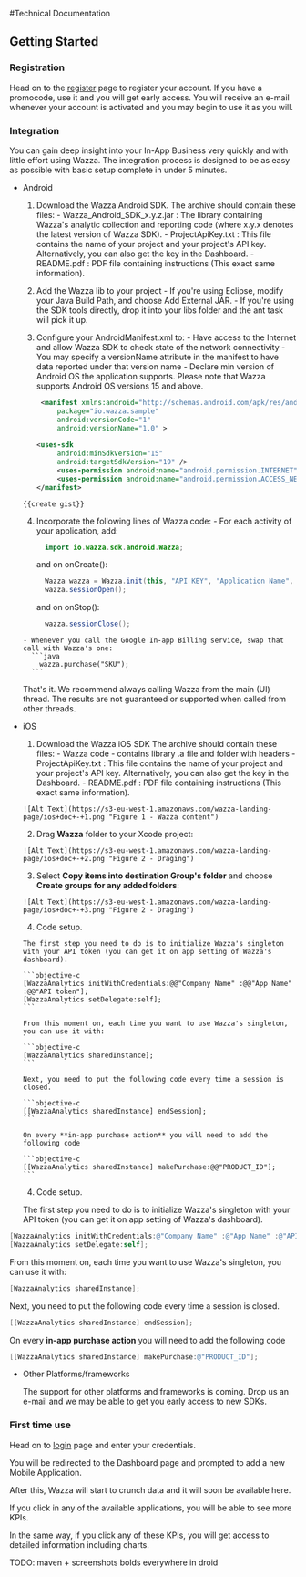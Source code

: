 
#Technical Documentation

## Getting Started  

### Registration

 Head on to the [register] page to register your account. If you have a promocode, use it and you will get early access.
 You will receive an e-mail whenever your account is activated and you may begin to use it as you will.

### Integration

 You can gain deep insight into your In-App Business very quickly and with little effort using Wazza. The integration process is designed to be as easy as possible with basic setup complete in under 5 minutes.

- Android
    1. Download the Wazza Android SDK.
     The archive should contain these files:
      - Wazza_Android_SDK_x.y.z.jar : The library containing Wazza's analytic collection and reporting code (where x.y.x denotes the latest version of Wazza SDK).
      - ProjectApiKey.txt : This file contains the name of your project and your project's API key. Alternatively, you can also get the key in the Dashboard.
      - README.pdf : PDF file containing instructions (This exact same information).

    2. Add the Wazza lib to your project
      - If you're using Eclipse, modify your Java Build Path, and choose Add External JAR.
      - If you're using the SDK tools directly, drop it into your libs folder and the ant task will pick it up.

    3. Configure your AndroidManifest.xml to:
      - Have access to the Internet and allow Wazza SDK to check state of the network connectivity
      - You may specify a versionName attribute in the manifest to have data reported under that version name
      - Declare min version of Android OS the application supports. Please note that Wazza supports Android OS versions 15 and above.

        ```xml
         <manifest xmlns:android="http://schemas.android.com/apk/res/android"
             package="io.wazza.sample"
             android:versionCode="1"
             android:versionName="1.0" >
         
        <uses-sdk
             android:minSdkVersion="15"
             android:targetSdkVersion="19" />
             <uses-permission android:name="android.permission.INTERNET" />
             <uses-permission android:name="android.permission.ACCESS_NETWORK_STATE"/>
        </manifest>
        ```

      {{create gist}}

    4. Incorporate the following lines of Wazza code:
      - For each activity of your application, add:
        ```java
          import io.wazza.sdk.android.Wazza;
        ```
        and on onCreate():
        ```java
          Wazza wazza = Wazza.init(this, "API KEY", "Application Name", "Company Name");
          wazza.sessionOpen();
        ```
        and on onStop():
        ```java
          wazza.sessionClose();
        ```
      - Whenever you call the Google In-app Billing service, swap that call with Wazza's one:
        ```java
          wazza.purchase("SKU");
        ```

    That's it. We recommend always calling Wazza from the main (UI) thread. The results are not guaranteed or supported when called from other threads.

- iOS
    1. Download the Wazza iOS SDK
     The archive should contain these files:
      - Wazza code - contains library .a file and folder with headers
      - ProjectApiKey.txt : This file contains the name of your project and your project's API key. Alternatively, you can also get the key in the Dashboard.
      - README.pdf : PDF file containing instructions (This exact same information).

      ![Alt Text](https://s3-eu-west-1.amazonaws.com/wazza-landing-page/ios+doc+-+1.png "Figure 1 - Wazza content")

    2. Drag **Wazza** folder to your Xcode project:

      ![Alt Text](https://s3-eu-west-1.amazonaws.com/wazza-landing-page/ios+doc+-+2.png "Figure 2 - Draging")

    3. Select **Copy items into destination Group's folder** and choose **Create groups for any added folders**:

      ![Alt Text](https://s3-eu-west-1.amazonaws.com/wazza-landing-page/ios+doc+-+3.png "Figure 2 - Draging")

    4. Code setup.

      The first step you need to do is to initialize Wazza's singleton with your API token (you can get it on app setting of Wazza's dashboard).

      ```objective-c
      [WazzaAnalytics initWithCredentials:@@"Company Name" :@@"App Name" :@@"API token"];
      [WazzaAnalytics setDelegate:self];
      ```

      From this moment on, each time you want to use Wazza's singleton, you can use it with:

      ```objective-c
      [WazzaAnalytics sharedInstance];
      ```

      Next, you need to put the following code every time a session is closed.

      ```objective-c
      [[WazzaAnalytics sharedInstance] endSession];
      ```

      On every **in-app purchase action** you will need to add the following code

      ```objective-c
      [[WazzaAnalytics sharedInstance] makePurchase:@@"PRODUCT_ID"];
      ```

    4. Code setup.

    The first step you need to do is to initialize Wazza's singleton with your API token (you can get it on app setting of Wazza's dashboard).

```objective-c
[WazzaAnalytics initWithCredentials:@"Company Name" :@"App Name" :@"API token"];
[WazzaAnalytics setDelegate:self];
```

From this moment on, each time you want to use Wazza's singleton, you can use it with:

```objective-c
[WazzaAnalytics sharedInstance];
```

Next, you need to put the following code every time a session is closed.

```objective-c
[[WazzaAnalytics sharedInstance] endSession];
```

On every **in-app purchase action** you will need to add the following code

```objective-c
[[WazzaAnalytics sharedInstance] makePurchase:@"PRODUCT_ID"];
```

- Other Platforms/frameworks

    The support for other platforms and frameworks is coming. Drop us an e-mail and we may be able to get you early access to new SDKs.

### First time use

 Head on to [login] page and enter your credentials.

 You will be redirected to the Dashboard page and prompted to add a new Mobile Application.

 After this, Wazza will start to crunch data and it will soon be available here.

 If you click in any of the available applications, you will be able to see more KPIs.

 In the same way, if you click any of these KPIs, you will get access to detailed information including charts.

[register]:https://www.wazza.io/register
[login]:https://www.wazza.io/login
  
TODO:
maven + screenshots
bolds everywhere in droid
